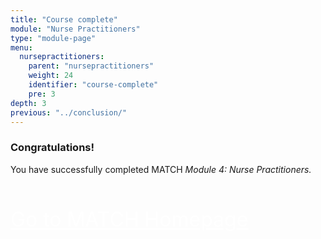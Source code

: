 ```yaml
---
title: "Course complete"
module: "Nurse Practitioners"
type: "module-page"
menu:
  nursepractitioners:
    parent: "nursepractitioners"
    weight: 24
    identifier: "course-complete"
    pre: 3
depth: 3
previous: "../conclusion/"
---
```

<div class="pageblock"><h3>Congratulations!</h3><p>You have successfully completed MATCH <i>Module 4: Nurse Practitioners.</i></p>

<p style="font-size: XX-large; padding-top: 20px;"><a class="btn btn-info" href="/." style="color: #fff;"><span class="glyphicon glyphicon-home"></span> Go to MATCH Homepage</a></p>

</div>